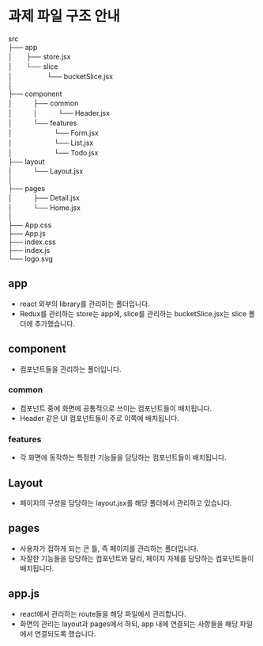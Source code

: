 # 과제 파일 구조 안내

src  
├── app  
│　　├── store.jsx  
│　　└── slice  
│　　　　　└── bucketSlice.jsx  
│  
├── component  
│　　　├── common  
│　　　│　　　└── Header.jsx  
│　　　└── features  
│　　　　　　└── Form.jsx  
│　　　　　　└── List.jsx  
│　　　　　　└── Todo.jsx  
├── layout  
│　　　└── Layout.jsx  
│  
├── pages  
│　　　├── Detail.jsx  
│　　　└── Home.jsx  
│  
├── App.css  
├── App.js  
├── index.css  
├── index.js  
└── logo.svg  

## app

- react 외부의 library를 관리하는 폴더입니다.
- Redux를 관리하는 store는 app에, slice를 관리하는 bucketSlice.jsx는 slice 폴더에 추가했습니다.

## component

- 컴포넌트들을 관리하는 폴더입니다.

### common

- 컴포넌트 중에 화면에 공통적으로 쓰이는 컴포넌트들이 배치됩니다.
- Header 같은 UI 컴포넌트들이 주로 이쪽에 배치됩니다.

### features

- 각 화면에 동작하는 특정한 기능들을 담당하는 컴포넌트들이 배치됩니다.

## Layout

- 페이지의 구성을 담당하는 layout.jsx를 해당 폴더에서 관리하고 있습니다.

## pages

- 사용자가 접하게 되는 큰 틀, 즉 페이지를 관리하는 폴더입니다.
- 자잘한 기능들을 담당하는 컴포넌트와 달리, 페이지 자체를 담당하는 컴포넌트들이 배치됩니다.

## app.js

- react에서 관리하는 route들을 해당 파일에서 관리합니다.
- 화면의 관리는 layout과 pages에서 하되, app 내에 연결되는 사항들을 해당 파일에서 연결되도록 했습니다.
